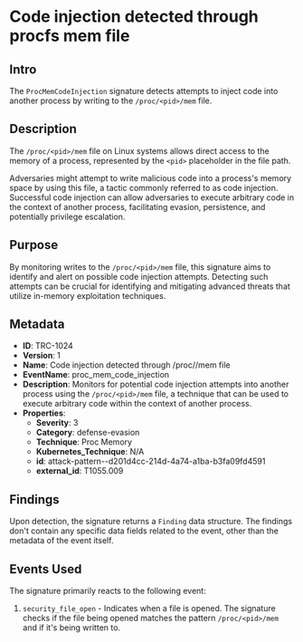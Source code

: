 
# Code injection detected through procfs mem file

## Intro

The `ProcMemCodeInjection` signature detects attempts to inject code into
another process by writing to the `/proc/<pid>/mem` file.

## Description

The `/proc/<pid>/mem` file on Linux systems allows direct access to the memory
of a process, represented by the `<pid>` placeholder in the file path.

Adversaries might attempt to write malicious code into a process's memory space
by using this file, a tactic commonly referred to as code injection. Successful
code injection can allow adversaries to execute arbitrary code in the context of
another process, facilitating evasion, persistence, and potentially privilege
escalation.

## Purpose

By monitoring writes to the `/proc/<pid>/mem` file, this signature aims to
identify and alert on possible code injection attempts. Detecting such attempts
can be crucial for identifying and mitigating advanced threats that utilize
in-memory exploitation techniques.

## Metadata

- **ID**: TRC-1024
- **Version**: 1
- **Name**: Code injection detected through /proc/<pid>/mem file
- **EventName**: proc_mem_code_injection
- **Description**: Monitors for potential code injection attempts into another process using the `/proc/<pid>/mem` file, a technique that can be used to execute arbitrary code within the context of another process.
- **Properties**:
  - **Severity**: 3
  - **Category**: defense-evasion
  - **Technique**: Proc Memory
  - **Kubernetes_Technique**: N/A
  - **id**: attack-pattern--d201d4cc-214d-4a74-a1ba-b3fa09fd4591
  - **external_id**: T1055.009

## Findings

Upon detection, the signature returns a `Finding` data structure. The findings
don't contain any specific data fields related to the event, other than the
metadata of the event itself.

## Events Used

The signature primarily reacts to the following event:

1. `security_file_open` - Indicates when a file is opened. The signature checks
if the file being opened matches the pattern `/proc/<pid>/mem` and if it's being
written to.
